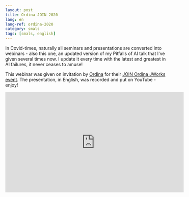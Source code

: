 ```yaml
---
layout: post
title: Ordina JOIN 2020
lang: en
lang-ref: ordina-2020
category: smals
tags: [smals, english]
---
```


In Covid-times, naturally all seminars and presentations are converted into webinars - also this one, an updated version of my Pitfalls of AI talk that I've given several times now. I update it every time with the latest and greatest in AI failures, it never ceases to amuse!

This webinar was given on invitation by [Ordina](https://www.ordina.be/) for their [JOIN Ordina JWorks event](https://ordina-jworks.github.io/join/). The presentation, in English, was recorded and put on YouTube - enjoy!

<iframe width="560" height="315" src="https://www.youtube.com/embed/I32IWBlcl5o" frameborder="0" allow="autoplay; encrypted-media" allowfullscreen></iframe>
